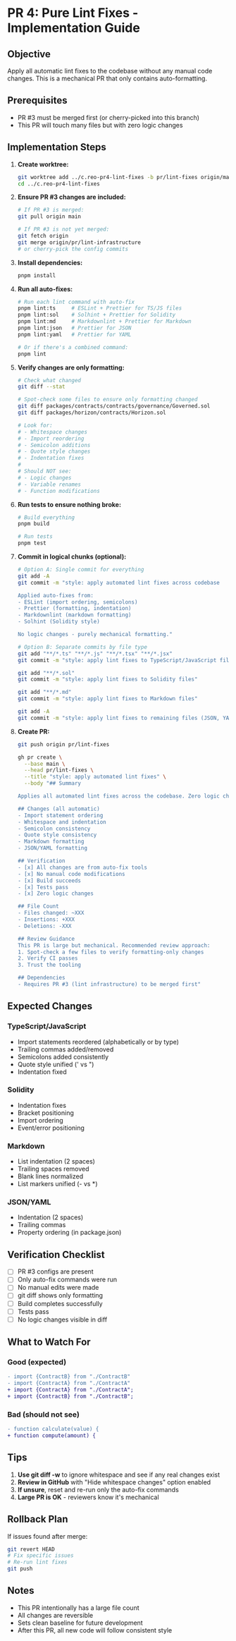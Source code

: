 # PR 4: Pure Lint Fixes - Implementation Guide

## Objective

Apply all automatic lint fixes to the codebase without any manual code changes. This is a mechanical PR that only contains auto-formatting.

## Prerequisites

- PR #3 must be merged first (or cherry-picked into this branch)
- This PR will touch many files but with zero logic changes

## Implementation Steps

1. **Create worktree:**

   ```bash
   git worktree add ../c.reo-pr4-lint-fixes -b pr/lint-fixes origin/main
   cd ../c.reo-pr4-lint-fixes
   ```

2. **Ensure PR #3 changes are included:**

   ```bash
   # If PR #3 is merged:
   git pull origin main

   # If PR #3 is not yet merged:
   git fetch origin
   git merge origin/pr/lint-infrastructure
   # or cherry-pick the config commits
   ```

3. **Install dependencies:**

   ```bash
   pnpm install
   ```

4. **Run all auto-fixes:**

   ```bash
   # Run each lint command with auto-fix
   pnpm lint:ts     # ESLint + Prettier for TS/JS files
   pnpm lint:sol    # Solhint + Prettier for Solidity
   pnpm lint:md     # Markdownlint + Prettier for Markdown
   pnpm lint:json   # Prettier for JSON
   pnpm lint:yaml   # Prettier for YAML

   # Or if there's a combined command:
   pnpm lint
   ```

5. **Verify changes are only formatting:**

   ```bash
   # Check what changed
   git diff --stat

   # Spot-check some files to ensure only formatting changed
   git diff packages/contracts/contracts/governance/Governed.sol
   git diff packages/horizon/contracts/Horizon.sol

   # Look for:
   # - Whitespace changes
   # - Import reordering
   # - Semicolon additions
   # - Quote style changes
   # - Indentation fixes
   #
   # Should NOT see:
   # - Logic changes
   # - Variable renames
   # - Function modifications
   ```

6. **Run tests to ensure nothing broke:**

   ```bash
   # Build everything
   pnpm build

   # Run tests
   pnpm test
   ```

7. **Commit in logical chunks (optional):**

   ```bash
   # Option A: Single commit for everything
   git add -A
   git commit -m "style: apply automated lint fixes across codebase

   Applied auto-fixes from:
   - ESLint (import ordering, semicolons)
   - Prettier (formatting, indentation)
   - Markdownlint (markdown formatting)
   - Solhint (Solidity style)

   No logic changes - purely mechanical formatting."

   # Option B: Separate commits by file type
   git add "**/*.ts" "**/*.js" "**/*.tsx" "**/*.jsx"
   git commit -m "style: apply lint fixes to TypeScript/JavaScript files"

   git add "**/*.sol"
   git commit -m "style: apply lint fixes to Solidity files"

   git add "**/*.md"
   git commit -m "style: apply lint fixes to Markdown files"

   git add -A
   git commit -m "style: apply lint fixes to remaining files (JSON, YAML)"
   ```

8. **Create PR:**

   ```bash
   git push origin pr/lint-fixes

   gh pr create \
     --base main \
     --head pr/lint-fixes \
     --title "style: apply automated lint fixes" \
     --body "## Summary

   Applies all automated lint fixes across the codebase. Zero logic changes.

   ## Changes (all automatic)
   - Import statement ordering
   - Whitespace and indentation
   - Semicolon consistency
   - Quote style consistency
   - Markdown formatting
   - JSON/YAML formatting

   ## Verification
   - [x] All changes are from auto-fix tools
   - [x] No manual code modifications
   - [x] Build succeeds
   - [x] Tests pass
   - [x] Zero logic changes

   ## File Count
   - Files changed: ~XXX
   - Insertions: +XXX
   - Deletions: -XXX

   ## Review Guidance
   This PR is large but mechanical. Recommended review approach:
   1. Spot-check a few files to verify formatting-only changes
   2. Verify CI passes
   3. Trust the tooling

   ## Dependencies
   - Requires PR #3 (lint infrastructure) to be merged first"
   ```

## Expected Changes

### TypeScript/JavaScript

- Import statements reordered (alphabetically or by type)
- Trailing commas added/removed
- Semicolons added consistently
- Quote style unified (' vs ")
- Indentation fixed

### Solidity

- Indentation fixes
- Bracket positioning
- Import ordering
- Event/error positioning

### Markdown

- List indentation (2 spaces)
- Trailing spaces removed
- Blank lines normalized
- List markers unified (- vs \*)

### JSON/YAML

- Indentation (2 spaces)
- Trailing commas
- Property ordering (in package.json)

## Verification Checklist

- [ ] PR #3 configs are present
- [ ] Only auto-fix commands were run
- [ ] No manual edits were made
- [ ] git diff shows only formatting
- [ ] Build completes successfully
- [ ] Tests pass
- [ ] No logic changes visible in diff

## What to Watch For

### Good (expected)

```diff
- import {ContractB} from "./ContractB"
- import {ContractA} from "./ContractA"
+ import {ContractA} from "./ContractA";
+ import {ContractB} from "./ContractB";
```

### Bad (should not see)

```diff
- function calculate(value) {
+ function compute(amount) {
```

## Tips

1. **Use git diff -w** to ignore whitespace and see if any real changes exist
2. **Review in GitHub** with "Hide whitespace changes" option enabled
3. **If unsure**, reset and re-run only the auto-fix commands
4. **Large PR is OK** - reviewers know it's mechanical

## Rollback Plan

If issues found after merge:

```bash
git revert HEAD
# Fix specific issues
# Re-run lint fixes
git push
```

## Notes

- This PR intentionally has a large file count
- All changes are reversible
- Sets clean baseline for future development
- After this PR, all new code will follow consistent style
